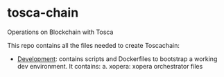 # tosca-chain
Operations on Blockchain with Tosca

This repo contains all the files needed to create Toscachain:

- [Development](./development/): contains scripts and Dockerfiles to bootstrap a working dev environment. It contains:
    a. xopera: xopera orchestrator files